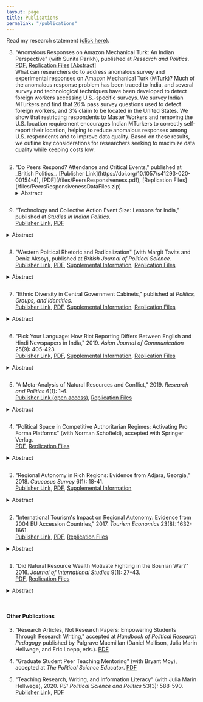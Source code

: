 ```yaml
---
layout: page
title: Publications
permalink: "/publications"
---
```


Read my research statement [(click here)](/files/OBrochta_Research.pdf).

<ol reversed>
<li>"Anomalous Responses on Amazon Mechanical Turk: An Indian Perspective" (with Sunita Parikh), published at <i>Research and Politics</i>.  
  <a href="https://williamobrochta.net//files/MTurkIndia.pdf">PDF</a>, <a href="https://doi.org/10.7910/DVN/KVJMEZ">Replication Files</a>
<a href="#uii" data-toggle="collapse">[Abstract]</a>
  <div id="uii" class="collapse">
    What can researchers do to address anomalous survey and experimental responses on Amazon Mechanical Turk (MTurk)? Much of the anomalous response problem has been traced to India, and several survey and technological techniques have been developed to detect foreign workers accessing U.S.-specific surveys. We survey Indian MTurkers and find that 26% pass survey questions used to detect foreign workers, and 3% claim to be located in the United States. We show that restricting respondents to Master Workers and removing the U.S. location requirement encourages Indian MTurkers to correctly self-report their location, helping to reduce anomalous responses among U.S. respondents and to improve data quality. Based on these results, we outline key considerations for researchers seeking to maximize data quality while keeping costs low.
  </div>
  <hr style="height:0.25px; visibility:hidden;" /></li>

<li> "Do Peers Respond? Attendance and Critical Events," published at _British Politics_.  
  [Publisher Link](https://doi.org/10.1057/s41293-020-00154-4), [PDF](/files/PeersResponsiveness.pdf), [Replication Files](/files/PeersResponsivenessDataFiles.zip)
  <details>
  <summary>Abstract</summary>
    What motivates Peers to attend legislative sittings? Sitting attendance is a symbolic way for legislators to show citizens that they are being productive and hence is often explained by electoral motivations that Peers lack. I argue that Peers make decisions to attend sittings when critical events threaten their position in the legislature. Attending at these times --- namely after scandals and House of Lords reform debates --- is an attempt to counteract negative impressions about the House and its members. Other critical events that may impact elected legislators such as terrorist attacks and natural disasters should have no impact on Peers attendance. Using a newly compiled dataset on attendance and critical events, I show that Peers respond by increasing attendance only after House of Lords reform debates in either House; attendance after scandals, natural disasters, and terrorist attacks is unchanged. This suggests that Peers are responsive in only the most urgent cases: when they are in the spotlight and the future of the House is on the line. More broadly, I offer the first empirical investigation of symbolic responsiveness among unelected legislators and show that there are some situations where said legislators feel the need to respond.
  </details>  
  <hr style="height:0.25px; visibility:hidden;" /></li>

</ol>

9. "Technology and Collective Action Event Size: Lessons for India," published at _Studies in Indian Politics_.  
  [Publisher Link](https://doi.org/10.1177/2321023021999231), [PDF](/files/TechnologyEventSize.pdf)
  <details>
  <summary>Abstract</summary>
    Events are a form of geographically and temporally focused collective action aimed at making broad social or political claims. Event attendance matters for how much impact the event has, but estimating the number of event attendees is quite difficult. Political scientists have recently developed methods for detecting event size using social media data from technology-based sources. These methods have been used to estimate event size in some contexts, but the Indian case presents special challenges that make using technology-based data to estimate event size particularly difficult. Drawing on fieldwork during the 2019 Citizenship Amendment Act protests in Delhi, I find that strategic choices on behalf of both protesters and the government made estimating event size using technological data quite challenging. I then discuss some ways that event size measurement techniques can be adapted for the Indian context.
  </details>  
  <hr style="height:0.25px; visibility:hidden;" />

8. "Western Political Rhetoric and Radicalization" (with Margit Tavits and Deniz Aksoy), published at _British Journal of Political Science_.  
  [Publisher Link](https://doi.org/10.1017/S0007123420000484), [PDF](/files/RhetoricRadicalization.pdf), [Supplemental Information](/files/RhetoricRadicalizationSupplemental.pdf), [Replication Files](/files/RhetoricRadicalizationDataFiles.zip)
  <details>
  <summary>Abstract</summary>
    Does anti-Muslim rhetoric by Western politicians breed radical attitudes among European Muslims? We explore this question by conducting an experimental study in Bosnia - a European democracy, where, unlike the rest of Europe, Muslims are neither immigrants nor socio-economically disadvantaged. This helps us clearly identify the radicalization potential of Western rhetoric alone, absent contextual factors such as social inferiority. Experimental evidence with Bosnian Muslims from five surveys (with a total N=2,608) suggests that rhetorical attacks on Islam by Western politicians do not strengthen individuals’ Muslim identity, cause higher levels of animosity toward the West, or lead to condoning the use of violence. We also find that pro-Muslim rhetoric, while increasing positive views of the West, does not affect individuals’ strength of Muslim identity or their radical sympathies. These results provide important implications for our understanding of sources of radicalization and for efforts to curb radical tendencies.
  </details>  
  <hr style="height:0.25px; visibility:hidden;" />

7. "Ethnic Diversity in Central Government Cabinets," published at _Politics, Groups, and Identities_.  
	[Publisher Link](https://doi.org/10.1080/21565503.2020.1756360), [PDF](/files/EthnicDiversityCabinets.pdf), [Supplemental Information](/files/EthnicDiversitySupplemental.pdf), [Replication Files](/files/EthnicCabinetDiversityDataFiles.zip)
  <details>
  <summary>Abstract</summary>
    Why is there so much variation in the ethnic composition of cabinets? Previous work has focused on cabinet policy alignment, largely overlooking the role of identity-based characteristics like ethnicity. I theorize that country leaders make ethnic cabinet appointments to gain political support, both when country-level ethnic diversity is high and when ethnic groups rely on leader decisions in order to receive resources. Cabinet appointments offer leaders a way to distribute resources while creating a credible commitment to remove these resources if ethnic group support wanes. I introduce a new cross-national time-series dataset of cabinet minister names from 149 countries from 1967 to 2017. Using novel methods from computer science, I code the ethnicity of cabinet ministers’ names and construct a cabinet diversity index for each country-year. After validating this measure, I find support for my hypothesis. Country leaders in reliant societies increase ethnic cabinet appointments seven to twenty-five percent over leaders in non-reliant societies. The results provide the first large scale cross-national analysis of the strategic ways in which leaders use cabinet seats to manage the distribution of resources.
  </details>  
  <hr style="height:0.25px; visibility:hidden;" />

6. "Pick Your Language: How Riot Reporting Differs Between English and Hindi Newspapers in India," 2019. _Asian Journal of Communication_ 25(9): 405-423.  
   [Publisher Link](https://doi.org/10.1080/01292986.2019.1651883), [PDF](/files/PickYourLanguageAccepted.pdf), [Supplemental Information](/files/PickYourLanguageSupplemental.pdf), [Replication Files](/files/PickYourLanguageDataFiles.zip)
  <details>
  <summary>Abstract</summary>
     Riot reporting is one aspect of newspaper coverage that can drive people into the streets in acts of collective protest or violence. Media observers and scholars have proposed that the language of Indian newspapers, be it English or vernacular, partially dictates the kinds of riot events reported and the quality of those reports. I tested whether this conventional wisdom holds by investigating the content of Indian riot coverage in the English <i>Times of India</i> and Hindu <i>Hindustan</i>. While <i>Hindustan</i> emphasized official statements and interviews with political parties, neither newspaper accurately represented the actual number of riots in their reporting. In fact, coverage in both papers followed predictable patterns likely driven by a new focus on selling newspapers at any cost in order to increase advertising revenue. This study contributes to a growing literature highlighting the similarities between media outlets and the degree to which their reporting is removed from actual events.
  </details>  
  <hr style="height:0.25px; visibility:hidden;" />

5. "A Meta-Analysis of Natural Resources and Conflict," 2019. _Research and Politics_ 6(1): 1-6.  
  [Publisher Link (open access)](https://doi.org/10.1177/2053168018818232), [Replication Files](/files/Meta-Analysis_Data_Files.zip)
  <details>
  <summary>Abstract</summary>
     The relationship between natural resource wealth and civil conflict remains unclear, despite prolonged scholarly attention. Conducting a meta-analysis — a quantitative literature review — can help synthesize this broad and disparate field to provide clearer directions for future research. Meta-analysis tools determine both the aggregate effect of natural resources on conflict and whether any particular ways in which variables are measured systematically bias the estimated effect. I conduct a meta-analysis using sixty-nine studies from sixty-two authors. I find that there is no aggregate relationship between natural resources and conflict. Most variation in variable measurement does not alter the estimated effect. However, measuring natural resource wealth using Primary Commodity Exports and including controls for mountainous terrain and ethnic fractionalization all do significantly impact the results. These findings suggest that it may be worth exploring more nuanced connections between natural resources and conflict instead of continuing to study the overall relationship.
  </details>  
  <hr style="height:0.25px; visibility:hidden;" />

4. "Political Space in Competitive Authoritarian Regimes: Activating Pro Forma Platforms" (with Norman Schofield), accepted with Springer Verlag.  
  [PDF](/files/CompetitiveAuthoritarianPoliticalSpace.pdf), [Replication Files](/files/CompetitivePoliticalSpace.zip)
  <details>
  <summary>Abstract</summary>
     Competitive authoritarian regimes are those in which electoral competition is allowed, but elections are not free and fair. Dozens such regimes exist around the world, but their political space is unexplored. We hypothesize that voters in these regimes define political space in two dimensions, where these dimensions are different from those in developing democracies. Using World Values Survey data from Kyrgyzstan in two time periods, we show the development of voter preferences along two dimensions: fondness for tradition and trust of political institutions. We explore why parties faced with this political space do not run on these issues even though their party platforms nominally try to appeal to them. Finally, we argue that these findings extend to regimes of a similar type by mapping political space in Kazakhstan, Georgia, and Hungary. Providing incentives for parties to run on their stated platforms may help institutionalize political competition in competitive authoritarian regimes.
  </details>  
  <hr style="height:0.25px; visibility:hidden;" />  

3. "Regional Autonomy in Rich Regions: Evidence from Adjara, Georgia," 2018. _Caucasus Survey_ 6(1): 18-41.  
  [Publisher Link](https://doi.org/10.1080/23761199.2017.1344028), [PDF](/files/RegionalAutonomyAccepted.pdf), [Supplemental Information](/files/RegionalAutonomySupplemental.pdf)
  <details>
  <summary>Abstract</summary>
     Previous models of individuals’ preferences for decentralization have focused on either economic or identity based motivations. In some cases, however, elites in rich regions with high inequality prefer decentralization contrary to their economic preferences. This paper proposes a model to explain these instances by focusing on the preferences of self-interested elites who manipulate a strong regional identity for personal gain. I develop the hypothesis that a strong regional economy, combined with a regional identity, provides the incentive for and the mechanism by which elites prefer decentralization. I test this hypothesis using the puzzling case of Adjara, Georgia, a rich region with high inequality and a strong regional identity where elites, contrary to expectations, pushed for decentralization. Results suggest that regional identities are used by elites in order to seize on a strong economy for personal gain. This motivates future study on the interaction between regional economies and identity.
  </details>  
  <hr style="height:0.25px; visibility:hidden;" /> 

2. "International Tourism's Impact on Regional Autonomy: Evidence from 2004 EU Accession Countries," 2017. _Tourism Economics_ 23(8): 1632-1661.  
  [Publisher Link](https://doi.org/10.1177/1354816617716247), [PDF](/files/TourismAutonomyAccepted.pdf), [Replication Files](/files/TourismRegionalism.zip)
  <details>
  <summary>Abstract</summary>
     The relationship between increased tourism and increasing regional autonomy is quite nuanced and understudied. This paper hypothesizes that only an increase in both regional air traffic and in international tourism will impact the level of regional autonomy. Using the period after ten countries were admitted to the European Union in 2004 as an example of a dramatic tourism increase, the paper finds that countries with increased tourism, but without regional airports, did not experience a sudden increase in their regional autonomy. In Poland, however, the large number of growing regional airports and increased tourism did provoke regions to argue with the central government for more regional autonomy. These findings contribute to a better understanding of how international interventions impact regional decentralization preferences.
  </details>  
  <hr style="height:0.25px; visibility:hidden;" />  

1. "Did Natural Resource Wealth Motivate Fighting in the Bosnian War?" 2016. _Journal of International Studies_ 9(1): 27-43.  
  [PDF](/files/JIS_Vol9_No1_OBrochta.pdf), [Replication Files](/files/BosniaNaturalResources.zip)
  <details>
  <summary>Abstract</summary>
     The 1992 to 1995 Bosnian War was not a war begun over a conflict for natural resources. Instead, this study hypothesizes that the intensity of fighting during the War was positively influenced by the presence of high levels of natural resource wealth distributed throughout Bosnia. Drawing upon self-coded data for myriad measures of the intensity of fighting and natural resources in a given area of the country, we use multiple regression techniques as well as factor analysis to support the hypothesis and conclude that natural resource wealth was an important factor in influencing the course of the War. Natural resources both strategically deprived the opposing army from adequate land and water during the War and also ensured that high quality natural resource infrastructure and forest resources were available after the War ended. This research is unique in that it examines the importance of natural resources where fighting takes place.
  </details>

&nbsp;

#### Other Publications

3. "Research Articles, Not Research Papers: Empowering Students Through Research Writing," accepted at _Handbook of Political Research Pedagogy_ published by Palgrave Macmillan (Daniel Mallison, Julia Marin Hellwege, and Eric Loepp, eds.).
  [PDF](/files/ArticlesNotPapers.pdf)

2. "Graduate Student Peer Teaching Mentoring" (with Bryant Moy), accepted at _The Political Science Educator_.
  [PDF](/files/PeerTeachingMentoring.pdf)

1. "Teaching Research, Writing, and Information Literacy" (with Julia Marin Hellwege), 2020. _PS: Political Science and Politics_ 53(3): 588-590.  
  [Publisher Link](https://doi.org/10.1017/S1049096520000621), [PDF](/files/ResearchMethodsTrack.pdf)


